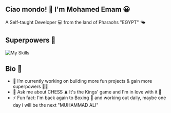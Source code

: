 ## Ciao mondo! 👋 I'm Mohamed Emam 😀
A Self-taught Developer 💻 from the land of Pharaohs "EGYPT" 🌤

## Superpowers 💪
![My Skills](https://skillicons.dev/icons?i=html,css,js,react,nodejs,express,git,sass)

## Bio 📖
- 🔭 I’m currently working on building more fun projects & gain more superpowers 🐱‍🏍
- 💬 Ask me about CHESS ♟ It's the Kings' game and I'm in love with it 🤩
- ⚡ Fun fact: I'm back again to Boxing 🥊 and working out daily, maybe one day i will be the next "MUHAMMAD ALI" 
